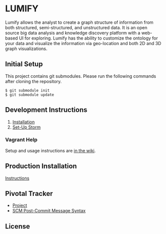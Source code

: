LUMIFY
========

Lumify allows the analyst to create a graph structure of information from both structured, semi-structured, and unstructured data.  It is an open source big data analysis and knowledge discovery platform with a web-based UI for exploring.  Lumify has the ability to customize the ontology for your data and visualize the information via geo-location and both 2D and 3D graph visualizations. 


Initial Setup
-------------
This project contains git submodules. Please run the following commands after cloning the repository.

```
$ git submodule init
$ git submodule update
```


Development Instructions
------------------------
1. [Installation](https://github.com/nearinfinity/lumify/wiki/Development-Setup)
2. [Set-Up Storm](https://github.com/nearinfinity/lumify/blob/storm/docs/lumify-storm-topology.md#vagrant-configuration)

### Vagrant Help
Setup and usage instructions are [in the wiki](https://github.com/nearinfinity/red-dawn/wiki/Vagrant).

Production Installation
-----------------------
[Instructions]()


Pivotal Tracker
---------------
* [Project](https://www.pivotaltracker.com/s/projects/833781)
* [SCM Post-Commit Message Syntax](https://www.pivotaltracker.com/help/api#scm_post_commit)


License
--------
